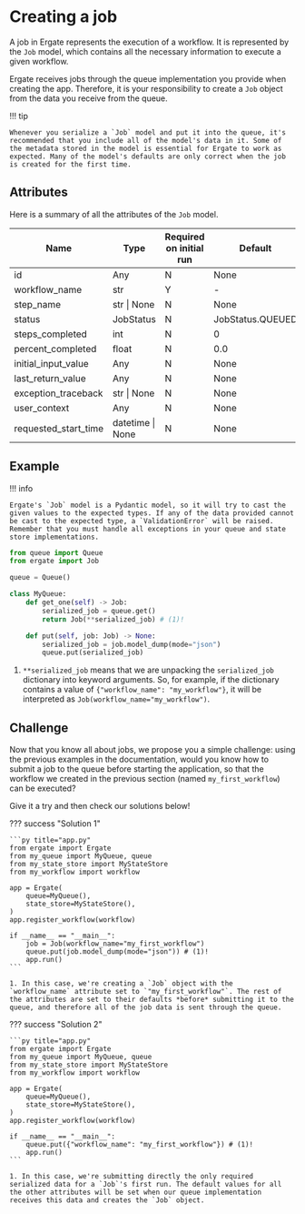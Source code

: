 # Creating a job

A job in Ergate represents the execution of a workflow. It is represented by the `Job` model, which contains all the necessary information to execute a given workflow.

Ergate receives jobs through the queue implementation you provide when creating the app. Therefore, it is your responsibility to create a `Job` object from the data you receive from the queue.


!!! tip

    Whenever you serialize a `Job` model and put it into the queue, it's recommended that you include all of the model's data in it. Some of the metadata stored in the model is essential for Ergate to work as expected. Many of the model's defaults are only correct when the job is created for the first time.


## Attributes

Here is a summary of all the attributes of the `Job` model.

| Name                 | Type             | Required on initial run | Default          |
|----------------------|------------------|-------------------------|------------------|
| id                   | Any              | N                       | None             |
| workflow_name        | str              | Y                       | -                |
| step_name            | str \| None      | N                       | None             |
| status               | JobStatus        | N                       | JobStatus.QUEUED |
| steps_completed      | int              | N                       | 0                |
| percent_completed    | float            | N                       | 0.0              |
| initial_input_value  | Any              | N                       | None             |
| last_return_value    | Any              | N                       | None             |
| exception_traceback  | str \| None      | N                       | None             |
| user_context         | Any              | N                       | None             |
| requested_start_time | datetime \| None | N                       | None             |



## Example

!!! info

    Ergate's `Job` model is a Pydantic model, so it will try to cast the given values to the expected types. If any of the data provided cannot be cast to the expected type, a `ValidationError` will be raised. Remember that you must handle all exceptions in your queue and state store implementations.

```py title="my_queue.py"
from queue import Queue
from ergate import Job

queue = Queue()

class MyQueue:
    def get_one(self) -> Job:
        serialized_job = queue.get()
        return Job(**serialized_job) # (1)!

    def put(self, job: Job) -> None:
        serialized_job = job.model_dump(mode="json")
        queue.put(serialized_job)
```

1. `**serialized_job` means that we are unpacking the `serialized_job` dictionary into keyword arguments. So, for example, if the dictionary contains a value of `{"workflow_name": "my_workflow"}`, it will be interpreted as `Job(workflow_name="my_workflow")`.


## Challenge

Now that you know all about jobs, we propose you a simple challenge: using the previous examples in the documentation, would you know how to submit a job to the queue before starting the application, so that the workflow we created in the previous section (named `my_first_workflow`) can be executed?

Give it a try and then check our solutions below!


??? success "Solution 1"

    ```py title="app.py"
    from ergate import Ergate
    from my_queue import MyQueue, queue
    from my_state_store import MyStateStore
    from my_workflow import workflow

    app = Ergate(
        queue=MyQueue(),
        state_store=MyStateStore(),
    )
    app.register_workflow(workflow)

    if __name__ == "__main__":
        job = Job(workflow_name="my_first_workflow")
        queue.put(job.model_dump(mode="json")) # (1)!
        app.run()
    ```

    1. In this case, we're creating a `Job` object with the `workflow_name` attribute set to `"my_first_workflow"`. The rest of the attributes are set to their defaults *before* submitting it to the queue, and therefore all of the job data is sent through the queue.


??? success "Solution 2"

    ```py title="app.py"
    from ergate import Ergate
    from my_queue import MyQueue, queue
    from my_state_store import MyStateStore
    from my_workflow import workflow

    app = Ergate(
        queue=MyQueue(),
        state_store=MyStateStore(),
    )
    app.register_workflow(workflow)

    if __name__ == "__main__":
        queue.put({"workflow_name": "my_first_workflow"}) # (1)!
        app.run()
    ```

    1. In this case, we're submitting directly the only required serialized data for a `Job`'s first run. The default values for all the other attributes will be set when our queue implementation receives this data and creates the `Job` object.
